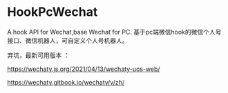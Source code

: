 # HookPcWechat

A hook API for Wechat,base Wechat for PC. 基于pc端微信hook的微信个人号接口、微信机器人，可自定义个人号机器人。


弃坑，最新可用版本 ：

https://wechaty.js.org/2021/04/13/wechaty-uos-web/

https://wechaty.gitbook.io/wechaty/v/zh/

